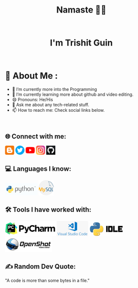   <h1 align="center"> Namaste 🙏🏻 </h1> </br>
  <h1 align="center"> I'm Trishit Guin </h1> </br>
  
# 💫 About Me :
- 🔭 I’m currently more into the Programming
- 🌱 I’m currently learning more about github and video editing.
- 😄 Pronouns: He/His
- 💬 Ask me about any tech-related stuff.
- 📫 How to reach me: Check social links below.
</br>

## 🌐 Connect with me:


<a href="https://terimeristudy.blogspot.com/" alt="Blogger">
<img src="https://github.com/trishit-guin/trishit-guin/blob/main/blogger.png" height="30" width="30"></a>
<a href="https://twitter.com/trishitguin2005" alt="Twitter">
<img src="https://github.com/trishit-guin/trishit-guin/blob/main/twitter.png" height="30" width="30"></a>
<a href="https://youtube.com/@terimeristudy" alt="YouTube">
<img src="https://github.com/trishit-guin/trishit-guin/blob/main/youtube.png" height="30" width="30"></a>
<a href="https://www.instagram.com/trishit_guin/" alt="Instagram">
<img src="https://github.com/trishit-guin/trishit-guin/blob/main/instagram.png" height="30" width="30"></a>  
<a href="https://github.com/trishit-guin" alt="Github">
<img src="https://github.com/trishit-guin/trishit-guin/blob/main/github.png" height="30" width="30"></a>

## 💻 Languages I know:

<a alt="Python"><img src="https://github.com/trishit-guin/trishit-guin/blob/main/python.png" height="40" width="107"></a>
<a alt="MySql"><img src="https://github.com/trishit-guin/trishit-guin/blob/main/mysql.png" height="50" width="50"></a>

## 🛠 Tools I have worked with:

<a alt="PyCharm"><img src="https://github.com/trishit-guin/trishit-guin/blob/main/pycharm.png" height="50" width="167"></a>
<a alt="VSCode"><img src="https://github.com/trishit-guin/trishit-guin/blob/main/vscode.png" height="50" width="103"></a>
<a alt="PythonIDLE"><img src="https://github.com/trishit-guin/trishit-guin/blob/main/idle.png" height="50" width="113"></a>
<a alt="OpenShot"><img src="https://github.com/trishit-guin/trishit-guin/blob/main/openshot.png" height="50" width="155"></a>

## ✍ Random Dev Quote:

<p>"A code is more than some bytes in a file."</p>
